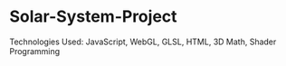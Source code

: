 # Solar-System-Project
Technologies Used: JavaScript, WebGL, GLSL, HTML, 3D Math, Shader Programming
